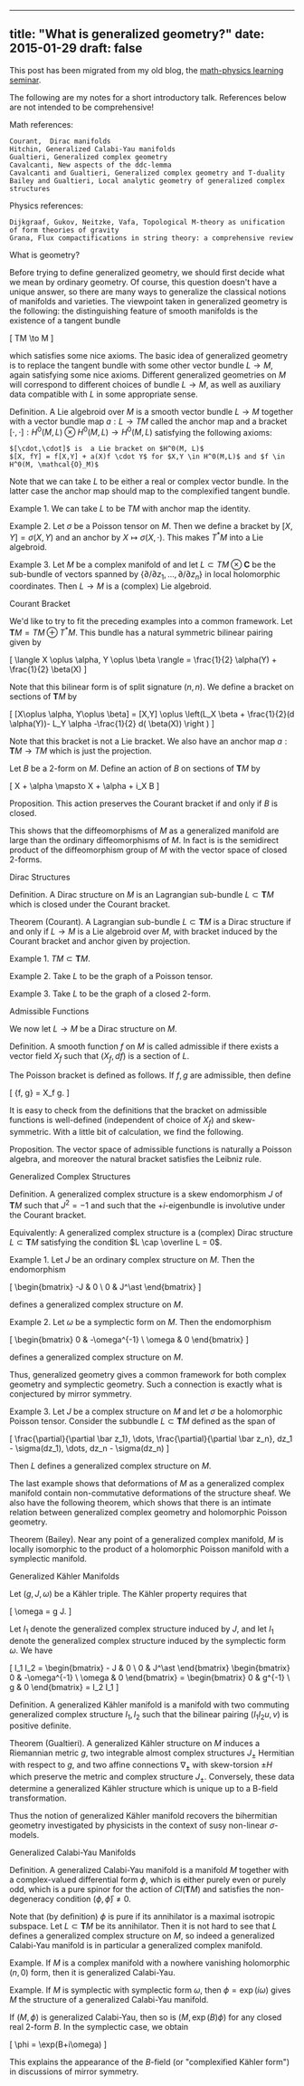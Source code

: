 
---
title: "What is generalized geometry?"
date: 2015-01-29
draft: false
---

This post has been migrated from my old blog, the [math-physics learning seminar](https://mathphysseminar.blogspot.com/).


The following are my notes for a short introductory talk. References below are not intended to be comprehensive!


Math references:


    Courant,  Dirac manifolds
    Hitchin, Generalized Calabi-Yau manifolds
    Gualtieri, Generalized complex geometry 
    Cavalcanti, New aspects of the ddc-lemma 
    Cavalcanti and Gualtieri, Generalized complex geometry and T-duality 
    Bailey and Gualtieri, Local analytic geometry of generalized complex structures

 

Physics references:

    Dijkgraaf, Gukov, Neitzke, Vafa, Topological M-theory as unification of form theories of gravity
    Grana, Flux compactifications in string theory: a comprehensive review


 What is geometry?


Before trying to define generalized geometry, we should first decide what we mean by ordinary geometry. Of course, this question doesn't have a unique answer, so there are many ways to generalize the classical notions of manifolds and varieties. The viewpoint taken in generalized geometry is the following: the distinguishing feature of smooth manifolds is the existence of a tangent bundle

\[ TM \to M \]

which satisfies some nice axioms. The basic idea of generalized geometry is to replace the tangent bundle with some other vector bundle $L \to M$, again satisfying some nice axioms. Different generalized geometries on $M$ will correspond to different choices of bundle $L \to M$, as well as auxiliary data compatible with $L$ in some appropriate sense.


Definition. A Lie algebroid over $M$ is a smooth vector bundle $L \to M$ together with a vector bundle map $a: L \to TM$ called the anchor map and a bracket $[\cdot, \cdot]: H^0(M, L) \otimes H^0(M, L) \to H^0(M, L)$ satisfying the following axioms:

    $[\cdot,\cdot]$ is  a Lie bracket on $H^0(M, L)$
    $[X, fY] = f[X,Y] + a(X)f \cdot Y$ for $X,Y \in H^0(M,L)$ and $f \in H^0(M, \mathcal{O}_M)$

Note that we can take $L$ to be either a real or complex vector bundle. In the latter case the anchor map should map to the complexified tangent bundle.


Example 1. We can take $L$ to be $TM$ with anchor map the identity.


Example 2. Let $\sigma$ be a Poisson tensor on $M$. Then we define a bracket by $[X,Y] = \sigma(X,Y)$ and an anchor by $X \mapsto \sigma(X, \cdot)$. This makes $T^\ast M$ into a Lie algebroid.


Example 3. Let $M$ be a complex manifold of and let $L \subset TM \otimes \mathbf{C}$ be the sub-bundle of vectors spanned by $\{\partial / \partial z_1, \dots, \partial / \partial z_n\}$ in local holomorphic coordinates. Then $L \to M$ is a (complex) Lie algebroid.



Courant Bracket


We'd like to try to fit the preceding examples into a common framework. Let $\mathbf{T}M = TM \oplus T^\ast M$. This bundle has a natural symmetric bilinear pairing given by

\[ \langle X \oplus \alpha, Y \oplus \beta \rangle = \frac{1}{2} \alpha(Y) + \frac{1}{2} \beta(X) \]

Note that this bilinear form is of split signature $(n,n)$. We define a bracket on sections of $\mathbf{T}M$ by

\[ [X\oplus \alpha, Y\oplus \beta] = [X,Y] \oplus \left(L_X \beta + \frac{1}{2}(d \alpha(Y))- L_Y \alpha -\frac{1}{2} d( \beta(X)) \right ) \]

Note that this bracket is not a Lie bracket. We also have an anchor map $a: \mathbf{T}M \to TM$ which is just the projection.


 Let $B$ be a 2-form on $M$. Define an action of $B$ on sections of $\mathbf TM$ by

\[ X + \alpha \mapsto X + \alpha + i_X B \]


Proposition. This action preserves the Courant bracket if and only if $B$ is closed.


This shows that the diffeomorphisms of $M$ as a generalized manifold are large than the ordinary diffeomorphisms of $M$. In fact is is the semidirect product of the diffeomorphism group of $M$ with the vector space of closed 2-forms.


Dirac Structures


Definition. A Dirac structure on $M$ is an Lagrangian sub-bundle $L \subset \mathbf{T}M$ which is closed under the Courant bracket.


Theorem (Courant). A Lagrangian sub-bundle $L \subset \mathbf{T} M$ is a Dirac structure if and only if $L \to M$ is a Lie algebroid over $M$, with bracket induced by the Courant bracket and anchor given by projection.


Example 1. $TM \subset \mathbf{T}M$.


Example 2. Take $L$ to be the graph of a Poisson tensor.


Example 3. Take $L$ to be the graph of a closed 2-form.


Admissible Functions


We now let $L \to M$ be a Dirac structure on $M$.


Definition. A smooth function $f$ on $M$ is called admissible if there exists a vector field $X_f$ such that $(X_f, df)$ is a section of $L$.


The Poisson bracket is defined as follows. If $f,g$ are admissible, then define

\[ \{f, g\} = X_f g. \]

It is easy to check from the definitions that the bracket on admissible functions is well-defined (independent of choice of $X_f$) and skew-symmetric. With a little bit of calculation, we find the following.


Proposition. The vector space of admissible functions is naturally a Poisson algebra, and moreover the natural bracket satisfies the Leibniz rule.



Generalized Complex Structures


Definition. A generalized complex structure is a skew endomorphism $J$ of $\mathbf T M$ such that $J^2 = -1$ and such that the $+i$-eigenbundle is involutive under the Courant bracket.


Equivalently: A generalized complex structure is a (complex) Dirac structure $L \subset \mathbf TM$ satisfying the condition $L \cap \overline L = 0$.


Example 1. Let $J$ be an ordinary complex structure on $M$. Then the endomorphism

\[ \begin{bmatrix} -J &amp; 0 \\ 0 &amp; J^\ast \end{bmatrix} \]

defines a generalized complex structure on $M$.


Example 2. Let $\omega$ be a symplectic form on $M$. Then the endomorphism

\[ \begin{bmatrix} 0 &amp; -\omega^{-1} \\ \omega &amp; 0 \end{bmatrix} \]

defines a generalized complex structure on $M$.


Thus, generalized geometry gives a common framework for both complex geometry and symplectic geometry. Such a connection is exactly what is conjectured by mirror symmetry.


Example 3. Let $J$ be a complex structure on $M$ and let $\sigma$ be a holomorphic Poisson tensor. Consider the subbundle $L \subset \mathbf TM$ defined as the span of

\[ \frac{\partial}{\partial \bar z_1}, \dots, \frac{\partial}{\partial \bar z_n}, dz_1 - \sigma(dz_1), \dots, dz_n - \sigma(dz_n) \]

Then $L$ defines a generalized complex structure on $M$.


The last example shows that deformations of $M$ as a generalized  complex manifold contain non-commutative deformations of the structure sheaf.  We also have the following theorem, which shows that there is an intimate relation between generalized complex geometry and holomorphic Poisson geometry.


Theorem (Bailey). Near any point of a generalized complex manifold, $M$ is locally isomorphic to the product of a holomorphic Poisson manifold with a symplectic manifold.



Generalized Kähler Manifolds


Let $(g, J, \omega)$ be a Kähler triple. The Kähler property requires that

\[ \omega = g J. \]

Let $I_1$ denote the generalized complex structure induced by $J$, and let $I_1$ denote the generalized complex structure induced by the symplectic form $\omega$. We have

\[ I_1 I_2 = \begin{bmatrix} - J &amp; 0 \\ 0 &amp; J^\ast \end{bmatrix} \begin{bmatrix} 0 &amp; -\omega^{-1} \\ \omega &amp; 0 \end{bmatrix} = \begin{bmatrix} 0 &amp; g^{-1} \\ g &amp; 0 \end{bmatrix} = I_2 I_1 \]


 Definition. A generalized Kähler manifold is a manifold with two commuting generalized complex structure $I_1, I_2$ such that the bilinear pairing $(I_1 I_2 u, v)$ is positive definite.


Theorem (Gualtieri). A generalized Kähler structure on $M$ induces a Riemannian metric $g$, two integrable almost complex structures $J_\pm$ Hermitian with respect to $g$, and two affine connections $\nabla_\pm$ with skew-torsion $\pm H$ which preserve the metric and complex structure $J_\pm$. Conversely, these data determine a generalized Kähler structure which is unique up to a B-field transformation.


Thus the notion of generalized Kähler manifold recovers the bihermitian geometry investigated by physicists in the context of susy non-linear $\sigma$-models.




Generalized Calabi-Yau Manifolds


Definition. A generalized Calabi-Yau manifold is a manifold $M$ together with a complex-valued differential form $\phi$, which is either purely even or purely odd, which is a pure spinor for the action of $Cl(\mathbf TM)$ and satisfies the non-degeneracy condition $(\phi, \bar \phi) \neq 0$.


Note that (by definition) $\phi$ is pure if its annihilator is a maximal isotropic subspace. Let $L \subset \mathbf TM$ be its annihilator. Then it is not hard to see that $L$ defines a generalized complex structure on $M$, so indeed a generalized Calabi-Yau manifold is in particular a generalized complex manifold.


Example. If $M$ is a complex manifold with a nowhere vanishing holomorphic $(n,0)$ form, then it is generalized Calabi-Yau.


Example. If $M$ is symplectic with symplectic form $\omega$, then $\phi = \exp(i\omega)$ gives $M$ the structure of a generalized Calabi-Yau manifold.


If $(M, \phi)$ is generalized Calabi-Yau, then so is $(M, \exp(B) \phi)$ for any closed real 2-form $B$. In the symplectic case, we obtain

\[ \phi = \exp(B+i\omega) \]

This explains the appearance of the $B$-field (or "complexified Kähler form") in discussions of mirror symmetry.
